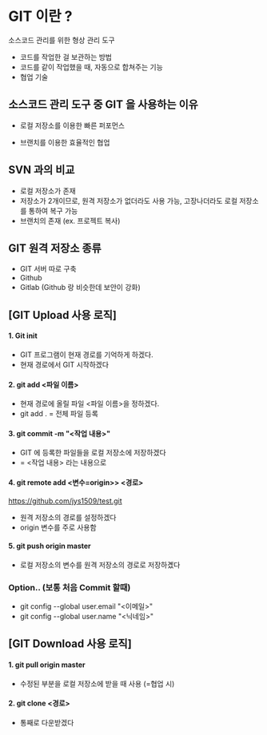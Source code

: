 # GIT 이란 ?


소스코드 관리를 위한 형상 관리 도구

- 코드를 작업한 걸 보관하는 방법
- 코드를 같이 작업했을 때, 자동으로 합쳐주는 기능
- 협업 기술


## 소스코드 관리 도구 중 GIT 을 사용하는 이유

- 로컬 저장소를 이용한 빠른 퍼포먼스
+ 브랜치를 이용한 효율적인 협업


## SVN 과의 비교

- 로컬 저장소가 존재
- 저장소가 2개이므로, 원격 저장소가 없더라도 사용 가능, 고장나더라도 로컬 저장소를 통하여 복구 가능
- 브랜치의 존재 (ex. 프로젝트 복사)


## GIT 원격 저장소 종류

- GIT 서버 따로 구축
- Github
- Gitlab (Github 랑 비슷한데 보안이 강화)



## [GIT Upload 사용 로직]


#### 1. Git init

- GIT 프로그램이 현재 경로를 기억하게 하겠다.
- 현재 경로에서 GIT  시작하겠다


#### 2. git add <파일 이름>

- 현재 경로에 올릴 파일 <파일 이름>을 정하겠다.
- git add . = 전체 파일 등록


#### 3. git commit -m "<작업 내용>"

- GIT 에 등록한 파일들을 로컬 저장소에 저장하겠다
- = <작업 내용> 라는 내용으로


#### 4. git remote add <변수=origin>> <경로> 

https://github.com/jys1509/test.git

- 원격 저장소의 경로를 설정하겠다
- origin 변수를 주로 사용함


#### 5. git push origin master

- 로컬 저장소의 변수를 원격 저장소의 경로로 저장하곘다



### Option.. (보통 처음 Commit 할때)

- git config --global user.email "<이메일>"
- git config --global user.name "<닉네임>"



## [GIT Download 사용 로직]


#### 1. git pull origin master

- 수정된 부분을 로컬 저장소에 받을 때 사용 (=협업 시)


#### 2. git clone <경로>

- 통째로 다운받겠다